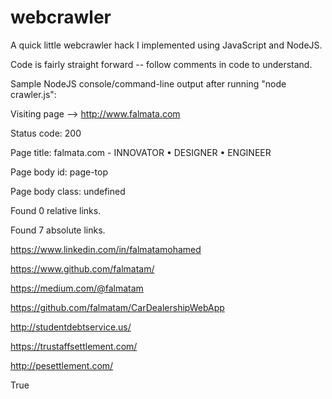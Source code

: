 # webcrawler

A quick little webcrawler hack I implemented using JavaScript and NodeJS.

Code is fairly straight forward -- follow comments in code to understand.


Sample NodeJS console/command-line output after running "node crawler.js":


Visiting page --> http://www.falmata.com

Status code: 200

Page title:  falmata.com - INNOVATOR • DESIGNER • ENGINEER

Page body id:  page-top

Page body class:  undefined

Found 0 relative links.

Found 7 absolute links.

https://www.linkedin.com/in/falmatamohamed

https://www.github.com/falmatam/

https://medium.com/@falmatam

https://github.com/falmatam/CarDealershipWebApp

http://studentdebtservice.us/

https://trustaffsettlement.com/

http://pesettlement.com/


True
